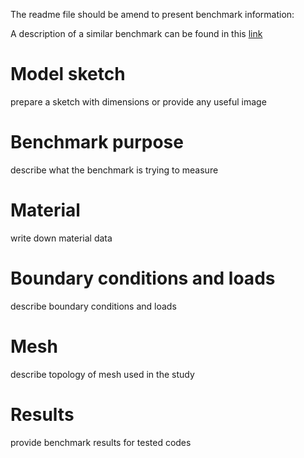   The readme file should be amend to present benchmark information:
  
  A description of a similar benchmark can be found in this [link](http://wufengyun.com:888/v6.14/books/bmk/default.htm?startat=ch04s02anf03.html)

  # Model sketch
  prepare a sketch with dimensions or provide any useful image
  # Benchmark purpose
  describe what the benchmark is trying to measure
  # Material
  write down material data
  # Boundary conditions and loads
  describe boundary conditions and loads
  # Mesh
  describe topology of mesh used in the study
  # Results
  provide benchmark results for tested codes
